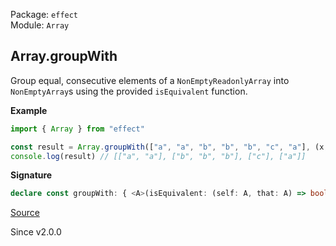 Package: `effect`<br />
Module: `Array`<br />

## Array.groupWith

Group equal, consecutive elements of a `NonEmptyReadonlyArray` into `NonEmptyArray`s using the provided `isEquivalent` function.

**Example**

```ts
import { Array } from "effect"

const result = Array.groupWith(["a", "a", "b", "b", "b", "c", "a"], (x, y) => x === y)
console.log(result) // [["a", "a"], ["b", "b", "b"], ["c"], ["a"]]
```

**Signature**

```ts
declare const groupWith: { <A>(isEquivalent: (self: A, that: A) => boolean): (self: NonEmptyReadonlyArray<A>) => NonEmptyArray<NonEmptyArray<A>>; <A>(self: NonEmptyReadonlyArray<A>, isEquivalent: (self: A, that: A) => boolean): NonEmptyArray<NonEmptyArray<A>>; }
```

[Source](https://github.com/Effect-TS/effect/tree/main/packages/effect/src/Array.ts#L2119)

Since v2.0.0